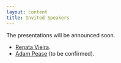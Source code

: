 ```yaml
---
layout: content
title: Invited Speakers
---
```


The presentations will be announced soon.

- [Renata Vieira](http://www.inf.pucrs.br/~rvieira/).
- [Adam Pease](http://www.adampease.org/professional/) (to be confirmed).

